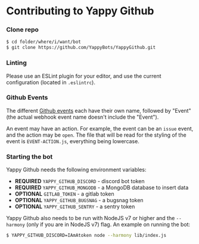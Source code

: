 # Contributing to Yappy Github

### Clone repo

```sh
$ cd folder/where/i/want/bot
$ git clone https://github.com/YappyBots/YappyGithub.git
```

### Linting

Please use an ESLint plugin for your editor, and use the current configuration (located in `.eslintrc`).

### Github Events

The different [Github events](https://developer.github.com/v3/activity/events/types/) each have their own name, followed by "Event" (the actual webhook event name doesn't include the "Event").

An event may have an action. For example, the event can be an `issue` event, and the action may be `open`.
The file that will be read for the styling of the event is `EVENT-ACTION.js`, everything being lowercase.

### Starting the bot

Yappy Github needs the following environment variables:

- **REQUIRED** `YAPPY_GITHUB_DISCORD` - discord bot token
- **REQUIRED** `YAPPY_GITHUB_MONGODB` - a MongoDB database to insert data
- **OPTIONAL** `GITLAB_TOKEN` - a gitlab token
- **OPTIONAL** `YAPPY_GITHUB_BUGSNAG` - a bugsnag token
- **OPTIONAL** `YAPPY_GITHUB_SENTRY` - a sentry token

Yappy Github also needs to be run with NodeJS v7 or higher and the `--harmony` (only if you are in NodeJS v7) flag.
An example on running the bot:

```sh
$ YAPPY_GITHUB_DISCORD=IAmAtoken node --harmony lib/index.js
```
